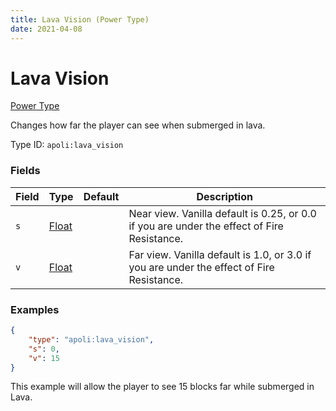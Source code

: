 ```yaml
---
title: Lava Vision (Power Type)
date: 2021-04-08
---
```


# Lava Vision

[Power Type](../power_types.md)

Changes how far the player can see when submerged in lava.

Type ID: `apoli:lava_vision`


### Fields

Field  | Type | Default | Description
-------|------|---------|-------------
`s` | [Float](../data_types/float.md) | | Near view. Vanilla default is 0.25, or 0.0 if you are under the effect of Fire Resistance.
`v` | [Float](../data_types/float.md) | | Far view. Vanilla default is 1.0, or 3.0 if you are under the effect of Fire Resistance.


### Examples

```json
{
  	"type": "apoli:lava_vision",
  	"s": 0,
  	"v": 15
}
```

This example will allow the player to see 15 blocks far while submerged in Lava.
